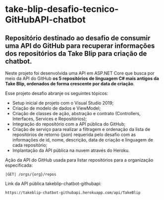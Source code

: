 # take-blip-desafio-tecnico-GitHubAPI-chatbot
<h2>Repositório destinado ao desafio de consumir uma API do GitHub para recuperar informações dos repositórios da Take Blip para criação de chatbot.</h2>

Neste projeto foi desenvolvida uma API em ASP.NET Core que busca por meio da API do GitHub **os 5 repositórios de linguagem C# mais antigos da Take Blip,
ordenados de forma crescente por data de criação**.

Esse projeto desafio abranje os seguintes tópicos:

* Setup inicial de projeto com o Visual Studio 2019;
* Criação de modelo de dados e ViewModel;
* Criação de classes de ação, abstração e contrato (Controllers, Interfaces, Services e Repositórios);
* Integração do repositório com a API pública do GitHub;
* Criação de serviço para realizar a filtragem e ordenação da lista de repositórios de retorno (json) requerida pelo desafio com as informações de id, nome, descrição, data de criação e linguagem de cada repositório;
* Implantação da API pública na nuvem através do Heroku.

Ação da API do GitHub usada para listar repositórios para a organização especificada:

```
|GET| /orgs/{org}/repos
```

Link da API pública takeblip-chatbot-githubapi:

```
https://takeblip-chatbot-githubapi.herokuapp.com/api/TakeBlip
```




